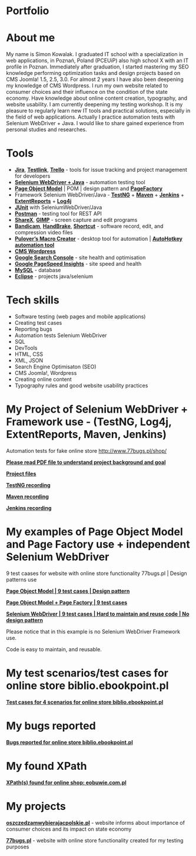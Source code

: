 # Portfolio

# About me

My name is Simon Kowalak. I graduated IT school with a specialization in web applications, in Poznań, Poland (PCEUiP) also high school X with an IT profile in Poznan. Immediately after graduation, I started mastering my SEO knowledge performing optimization tasks and design projects based on CMS Joomla! 1.5, 2.5, 3.0. For almost 2 years I have also been deepening my knowledge of CMS Wordpress. I run my own website related to consumer choices and their influence on the condition of the state economy. Have knowledge about online content creation, typography, and website usability. I am currently deepening my testing workshop. It is my pleasure to regularly learn new IT tools and practical solutions, especially in the field of web applications. Actually I practice automation tests with Selenium WebDriver + Java. I would like to share gained experience from personal studies and researches.

# Tools

* **[Jira](https://www.atlassian.com/software/jira)**, **[Testlink](https://testlink.org/)**, **[Trello](https://trello.com/)** - tools for issue tracking and project management for developers<br>
* **[Selenium WebDriver + Java](https://www.selenium.dev/)** - automation testing tool
* **[Page Object Model](https://www.selenium.dev/documentation/en/guidelines_and_recommendations/page_object_models/)** | POM | design pattern and **[PageFactory](https://github.com/SeleniumHQ/selenium/wiki/PageFactory)** 
* Framework Selenium WebDriver/Java - **[TestNG](https://testng.org/doc/)** + **[Maven](https://maven.apache.org/)** + **[Jenkins](https://www.jenkins.io/)** + **[ExtentReports](https://www.extentreports.com/)** + **[Log4j](https://logging.apache.org/log4j/2.x/)**
* **[JUnit](https://junit.org/junit5/)** with SeleniumWebDriver/Java
* **[Postman](https://www.postman.com/)** - testing tool for REST API<br>
* **[ShareX](https://getsharex.com/)**, **[GIMP](https://www.gimp.org/)** - screen capture and edit programs<br> 
* **[Bandicam](https://www.bandicam.com/pl/)**, **[HandBrake](https://handbrake.fr/)**, **[Shortcut](https://shotcut.org/)** - software record, edit, and compression video files   
* **[Pulover’s Macro Creator](https://www.macrocreator.com)** - desktop tool for automation | **[AutoHotkey automation tool](https://www.autohotkey.com/)**
* **[CMS Wordpress](https://wordpress.org/)**
* **[Google Search Console](https://search.google.com/search-console/about)** - site health and optimisation
* **[Google PageSpeed Insights](https://developers.google.com/speed/pagespeed/insights)** - site speed and health
* **[MySQL](https://www.mysql.com/)** - database
* **[Eclipse](https://www.eclipse.org/)** - projects java/selenium

# Tech skills

* Software testing (web pages and mobile applications)
* Creating test cases
* Reporting bugs
* Automation tests Selenium WebDriver
* SQL
* DevTools
* HTML, CSS 
* XML, JSON
* Search Engine Optimisaton (SEO)
* CMS Joomla!, Wordpress
* Creating online content
* Typography rules and good website usability practices





# My Project of Selenium WebDriver + Framework use - (TestNG, Log4j, ExtentReports, Maven, Jenkins) 
Automation tests for fake online store http://www.77bugs.pl/shop/ 

**[Please read PDF file to understand project background and goal](https://drive.google.com/file/d/10WHah6NtMHKLDC3Ba18j9oJIisyTj8QQ/view?usp=sharing)**

**[Project files](https://drive.google.com/drive/folders/1SZHGDpoDfJgLhdNuPjMq4wMPhY-A1YAd?usp=sharing)**

**[TestNG recording](https://drive.google.com/file/d/1ThlOekeior59x9g29hhewktSswv6YXjo/view?usp=sharing)**

**[Maven recording](https://drive.google.com/file/d/109O1u-i3cEFCCnuPY8AYZLjhhiMggKt4/view?usp=sharing)**

**[Jenkins recording](https://drive.google.com/file/d/1baSgnpTTEi6svZTgT-pZENYBRzY7fEb7/view?usp=sharing)**

# My examples of Page Object Model and Page Factory use + independent Selenium WebDriver

9 test caases for website with online store functionality 77bugs.pl | Design patterns use

**[Page Object Model | 9 test cases | Design pattern](https://drive.google.com/file/d/1gnd-Ksg4Ds1LIMbjStL-pYdjfBfsCeyW/view?usp=sharing)**

**[Page Object Model + Page Factory | 9 test cases](https://drive.google.com/file/d/1CWxSZtLRk3z-14XWpRm6mtDsNOEltdYn/view?usp=sharing)**

**[Selenium WebDriver | 9 test cases | Hard to maintain and reuse code | No design pattern](https://drive.google.com/file/d/1sXqpWb9TqkzCY_e0oN_1M5qoCoqXimkC/view?usp=sharing)**

Please notice that in this example is no Selenium WebDriver Framework use.

Code is easy to maintain, and reusable.

# My test scenarios/test cases for online store biblio.ebookpoint.pl

**[Test cases for 4 scenarios for online store biblio.ebookpoint.pl](https://drive.google.com/file/d/1UE5N0dG0wv918th1E46uFyEkmnqfpzvh/view?usp=sharing)**

# My bugs reported

**[Bugs reported for online store biblio.ebookpoint.pl](https://drive.google.com/file/d/1dtrYXqXqvtWZMDwdOBo6YrPue5pi8dIs/view?usp=sharing)**

# My found XPath 

**[XPath(s) found for online shop: eobuwie.com.pl](https://drive.google.com/file/d/1XXp6vDhtgZC2MIaQsXqjZwyN_Ys8kUi4/view?usp=sharing)**

# My projects

**[oszczedzamwybierajacpolskie.pl](https://oszczedzamwybierajacpolskie.pl/)** - website informs about importance of consumer choices and its impact on state economy

**[77bugs.pl](http://www.77bugs.pl/shop/)** - website with online store functionality created for my testing purposes


